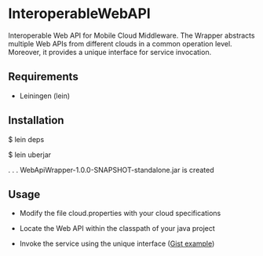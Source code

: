 InteroperableWebAPI
===================

Interoperable Web API for Mobile Cloud Middleware. The Wrapper abstracts multiple Web APIs from different clouds in a common operation level. Moreover, it provides a unique interface for service invocation.



Requirements
------------

- Leiningen (lein)


Installation
-------------

$ lein deps


$ lein uberjar

.
.
.
WebApiWrapper-1.0.0-SNAPSHOT-standalone.jar is created


Usage
------

- Modify the file cloud.properties with your cloud specifications

- Locate the Web API within the classpath of your java project

- Invoke the service using the unique interface <mcminteroperability> ([Gist example](https://gist.github.com/5747779.git)) 


